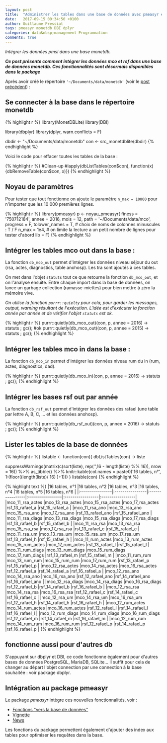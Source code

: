 ```yaml
---
layout: post
title:  "Administrer les tables dans une base de données avec pmeasyr et DBI"
date:   2017-09-15 09:34:50 +0100
author: Guillaume Pressiat
tags: pmeasyr monetdb DBI dplyr
categories: data&nbsp;management Programmation 
comments: true
---
```



*Intégrer les données pmsi dans une base monetdb.*

<!--more-->

***Ce post présente comment intégrer les données mco et rsf dans une base de données monetdb. Ces fonctionnalités sont désormais disponibles dans le package***

Après avoir créé le répertoire `'~/Documents/data/monetdb'` (voir le [post précédent](https://guillaumepressiat.github.io/blog/2017/09/arborescence)) :

## Se connecter à la base dans le répertoire monetdb

{% highlight r %}
library(MonetDBLite)
library(DBI)

library(dbplyr)
library(dplyr, warn.conflicts = F)

dbdir <- "~/Documents/data/monetdb"
con <- src_monetdblite(dbdir)
{% endhighlight %}

Voici le code pour effacer toutes les tables de la base : 

{% highlight r %}
#Clean-up
#lapply(dbListTables(con$con), function(x){dbRemoveTable(con$con, x)})
{% endhighlight %}

## Noyau de paramètres

Pour tester que tout fonctionne on ajoute le paramètre `n_max = 10000` pour n'importer que les 10 000 premières lignes.

{% highlight r %}
library(pmeasyr)
p <- noyau_pmeasyr(
  finess   = '750712184',
  annee = 2016,
  mois     = 12,
  path     = '~/Documents/data/mco',
  progress = F, 
  tolower_names = T, # choix de noms de colonnes minuscules : T / F
  n_max = 1e4, # on limite la lecture a un petit nombre de lignes pour tester d'abord
  lib = F)
{% endhighlight %}


## Intégrer les tables mco out dans la base : 

La fonction `db_mco_out` permet d'intégrer les données niveau séjour du out (rsa, actes, diagnostics, table anohosp). Les tra sont ajoutés à ces tables.

On met dans l'objet `statuts` tout ce que retourne la fonction `db_mco_out`, et on l'analyse ensuite. Entre chaque import dans la base de données, on lance un garbage collection (ramasse-miettes) pour bien mettre à zéro la mémoire vive.

*On utilise la fonction `purrr::quielty` pour cela, pour garder les messages, output, warning résultant de l'exécution. 
L'idée est d'exécuter la fonction année par année et de vérifier l'objet `statuts` est ok.*

{% highlight r %}
purrr::quietly(db_mco_out)(con,  p, annee = 2016) -> statuts ; gc(); #ok
purrr::quietly(db_mco_out)(con,  p, annee = 2015) -> statuts ; gc();
{% endhighlight %}

## Intégrer les tables mco in dans la base :

La fonction `db_mco_in` permet d'intégrer les données niveau rum du in (rum, actes, diagnostics, dad).
 

{% highlight r %}
purrr::quietly(db_mco_in)(con,  p, annee = 2016) -> statuts ; gc();
{% endhighlight %}


## Intégrer les bases rsf out par année

La fonction `db_rsf_out` permet d'intégrer les données des rafael (une table par lettre A, B, C, ... et les données anohosp).
 
{% highlight r %}
purrr::quietly(db_rsf_out)(con,  p, annee = 2016) -> statuts ; gc();
{% endhighlight %}


## Lister les tables de la base de données

{% highlight r %}
listable <- function(con){
dbListTables(con) -> liste
 
 suppressWarnings(matrix(c(sort(liste), rep('',16 - length(liste) %% 16)),
                         nrow = 16)) %>% as_tibble() %>%
   knitr::kable(col.names = paste0('16 tables, n°',
                                   1:(floor((length(liste)/ 16) )+1)))
}
listable(con)
{% endhighlight %}

{% highlight text %}
|16 tables, n°1   |16 tables, n°2   |16 tables, n°3   |16 tables, n°4    |16 tables, n°5    |16 tables, n°6    |
|:----------------|:----------------|:----------------|:-----------------|:-----------------|:-----------------|
|mco_11_rsa_actes |mco_13_rsa_actes |mco_15_rsa_actes |mco_17_rsa_actes  |rsf_13_rafael_a   |rsf_15_rafael_a   |
|mco_11_rsa_ano   |mco_13_rsa_ano   |mco_15_rsa_ano   |mco_17_rsa_ano    |rsf_13_rafael_ano |rsf_15_rafael_ano |
|mco_11_rsa_diags |mco_13_rsa_diags |mco_15_rsa_diags |mco_17_rsa_diags  |rsf_13_rafael_b   |rsf_15_rafael_b   |
|mco_11_rsa_rsa   |mco_13_rsa_rsa   |mco_15_rsa_rsa   |mco_17_rsa_rsa    |rsf_13_rafael_c   |rsf_15_rafael_c   |
|mco_11_rsa_um    |mco_13_rsa_um    |mco_15_rsa_um    |mco_17_rsa_um     |rsf_13_rafael_h   |rsf_15_rafael_h   |
|mco_11_rum_actes |mco_13_rum_actes |mco_15_rum_actes |mco_17_rum_actes  |rsf_13_rafael_l   |rsf_15_rafael_l   |
|mco_11_rum_diags |mco_13_rum_diags |mco_15_rum_diags |mco_17_rum_diags  |rsf_13_rafael_m   |rsf_15_rafael_m   |
|mco_11_rum_rum   |mco_13_rum_rum   |mco_15_rum_rum   |mco_17_rum_rum    |rsf_13_rafael_p   |rsf_15_rafael_p   |
|mco_12_rsa_actes |mco_14_rsa_actes |mco_16_rsa_actes |rsf_12_rafael_a   |rsf_14_rafael_a   |rsf_16_rafael_a   |
|mco_12_rsa_ano   |mco_14_rsa_ano   |mco_16_rsa_ano   |rsf_12_rafael_ano |rsf_14_rafael_ano |rsf_16_rafael_ano |
|mco_12_rsa_diags |mco_14_rsa_diags |mco_16_rsa_diags |rsf_12_rafael_b   |rsf_14_rafael_b   |rsf_16_rafael_b   |
|mco_12_rsa_rsa   |mco_14_rsa_rsa   |mco_16_rsa_rsa   |rsf_12_rafael_c   |rsf_14_rafael_c   |rsf_16_rafael_c   |
|mco_12_rsa_um    |mco_14_rsa_um    |mco_16_rsa_um    |rsf_12_rafael_h   |rsf_14_rafael_h   |rsf_16_rafael_h   |
|mco_12_rum_actes |mco_14_rum_actes |mco_16_rum_actes |rsf_12_rafael_l   |rsf_14_rafael_l   |rsf_16_rafael_l   |
|mco_12_rum_diags |mco_14_rum_diags |mco_16_rum_diags |rsf_12_rafael_m   |rsf_14_rafael_m   |rsf_16_rafael_m   |
|mco_12_rum_rum   |mco_14_rum_rum   |mco_16_rum_rum   |rsf_12_rafael_p   |rsf_14_rafael_p   |rsf_16_rafael_p   |
{% endhighlight %}

## fonctionne aussi pour d'autres db

S'appuyant sur dbplyr et DBI, ce code fonctionne également pour d'autres bases de données PostgreSQL, MariaDB, SQLite... Il suffit pour cela de changer au départ l'objet connection par une connection à la base souhaitée : voir package dbplyr.

## Intégration au package pmeasyr

Le package *pmeasyr* intègre ces nouvelles fonctionnalités, voir : 

- [Fonctions "vers la base de données"](https://im-aphp.github.io/pmeasyr/reference/index.html#section-vers-la-base-de-donn-es)
- [Vignette](https://im-aphp.github.io/pmeasyr/articles/vignette3.html)
- [News](https://github.com/IM-APHP/pmeasyr/blob/master/NEWS.md)


Les fonctions du package permettent également d'ajouter des index aux tables pour optimiser les requêtes dans la base.

